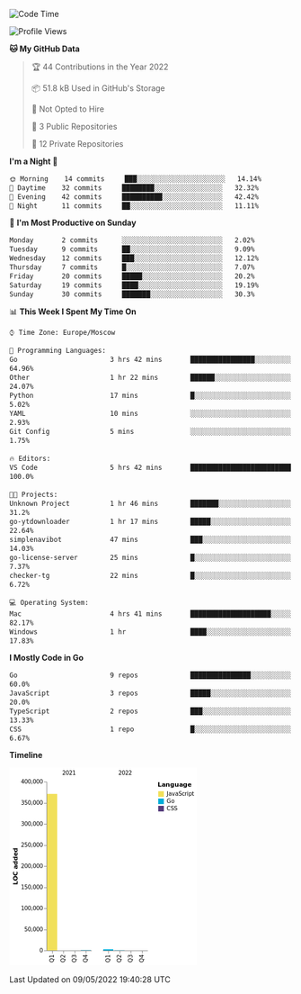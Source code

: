 <!--START_SECTION:waka-->
![Code Time](http://img.shields.io/badge/Code%20Time-298%20hrs%2035%20mins-blue)

![Profile Views](http://img.shields.io/badge/Profile%20Views-0-blue)

**🐱 My GitHub Data** 

> 🏆 44 Contributions in the Year 2022
 > 
> 📦 51.8 kB Used in GitHub's Storage 
 > 
> 🚫 Not Opted to Hire
 > 
> 📜 3 Public Repositories 
 > 
> 🔑 12 Private Repositories  
 > 
**I'm a Night 🦉** 

```text
🌞 Morning    14 commits     ███░░░░░░░░░░░░░░░░░░░░░░   14.14% 
🌆 Daytime    32 commits     ████████░░░░░░░░░░░░░░░░░   32.32% 
🌃 Evening    42 commits     ██████████░░░░░░░░░░░░░░░   42.42% 
🌙 Night      11 commits     ██░░░░░░░░░░░░░░░░░░░░░░░   11.11%

```
📅 **I'm Most Productive on Sunday** 

```text
Monday       2 commits      ░░░░░░░░░░░░░░░░░░░░░░░░░   2.02% 
Tuesday      9 commits      ██░░░░░░░░░░░░░░░░░░░░░░░   9.09% 
Wednesday    12 commits     ███░░░░░░░░░░░░░░░░░░░░░░   12.12% 
Thursday     7 commits      █░░░░░░░░░░░░░░░░░░░░░░░░   7.07% 
Friday       20 commits     █████░░░░░░░░░░░░░░░░░░░░   20.2% 
Saturday     19 commits     ████░░░░░░░░░░░░░░░░░░░░░   19.19% 
Sunday       30 commits     ███████░░░░░░░░░░░░░░░░░░   30.3%

```


📊 **This Week I Spent My Time On** 

```text
⌚︎ Time Zone: Europe/Moscow

💬 Programming Languages: 
Go                       3 hrs 42 mins       ████████████████░░░░░░░░░   64.96% 
Other                    1 hr 22 mins        ██████░░░░░░░░░░░░░░░░░░░   24.07% 
Python                   17 mins             █░░░░░░░░░░░░░░░░░░░░░░░░   5.02% 
YAML                     10 mins             ░░░░░░░░░░░░░░░░░░░░░░░░░   2.93% 
Git Config               5 mins              ░░░░░░░░░░░░░░░░░░░░░░░░░   1.75%

🔥 Editors: 
VS Code                  5 hrs 42 mins       █████████████████████████   100.0%

🐱‍💻 Projects: 
Unknown Project          1 hr 46 mins        ███████░░░░░░░░░░░░░░░░░░   31.2% 
go-ytdownloader          1 hr 17 mins        █████░░░░░░░░░░░░░░░░░░░░   22.64% 
simplenavibot            47 mins             ███░░░░░░░░░░░░░░░░░░░░░░   14.03% 
go-license-server        25 mins             █░░░░░░░░░░░░░░░░░░░░░░░░   7.37% 
checker-tg               22 mins             █░░░░░░░░░░░░░░░░░░░░░░░░   6.72%

💻 Operating System: 
Mac                      4 hrs 41 mins       ████████████████████░░░░░   82.17% 
Windows                  1 hr                ████░░░░░░░░░░░░░░░░░░░░░   17.83%

```

**I Mostly Code in Go** 

```text
Go                       9 repos             ███████████████░░░░░░░░░░   60.0% 
JavaScript               3 repos             █████░░░░░░░░░░░░░░░░░░░░   20.0% 
TypeScript               2 repos             ███░░░░░░░░░░░░░░░░░░░░░░   13.33% 
CSS                      1 repo              █░░░░░░░░░░░░░░░░░░░░░░░░   6.67%

```


**Timeline**

![Chart not found](https://raw.githubusercontent.com/jeezft/jeezft/main/charts/bar_graph.png) 


 Last Updated on 09/05/2022 19:40:28 UTC
<!--END_SECTION:waka-->
